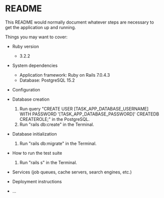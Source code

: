 # README

This README would normally document whatever steps are necessary to get the
application up and running.

Things you may want to cover:

* Ruby version
  * 3.2.2

* System dependencies
  * Application framework: Ruby on Rails 7.0.4.3
  * Database: PostgreSQL 15.2

* Configuration

* Database creation
  1. Run query "CREATE USER [TASK_APP_DATABASE_USERNAME] WITH PASSWORD '[TASK_APP_DATABASE_PASSWORD]' CREATEDB CREATEROLE;" in the PostgreSQL.
  2. Run "rails db:create" in the Terminal.

* Database initialization
  1. Run "rails db:migrate" in the Terminal.

* How to run the test suite
  1. Run "rails s" in the Terminal.

* Services (job queues, cache servers, search engines, etc.)

* Deployment instructions

* ...
